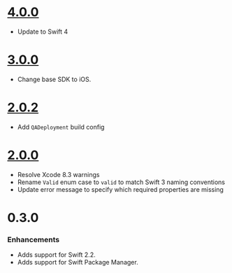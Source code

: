 # [4.0.0](https://github.com/walmartlabs-wmusiphone/JSONSchema.swift/releases/tag/v4.0.0)

- Update to Swift 4

# [3.0.0](https://github.com/walmartlabs-wmusiphone/JSONSchema.swift/releases/tag/v3.0.0)

- Change base SDK to iOS.

# [2.0.2](https://github.com/walmartlabs-wmusiphone/JSONSchema.swift/releases/tag/v2.0.2)

- Add `QADeployment` build config

# [2.0.0](https://github.com/walmartlabs-wmusiphone/JSONSchema.swift/releases/tag/v2.0.0)

- Resolve Xcode 8.3 warnings
- Rename `Valid` enum case to `valid` to match Swift 3 naming conventions
- Update error message to specify which required properties are missing

# 0.3.0

### Enhancements

- Adds support for Swift 2.2.
- Adds support for Swift Package Manager.
